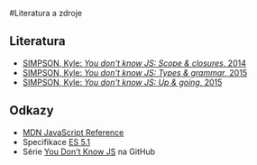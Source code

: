 #Literatura a zdroje
## Literatura

* [SIMPSON, Kyle: _You don't know JS: Scope & closures_, 2014](http://shop.oreilly.com/product/0636920026327.do)
* [SIMPSON, Kyle: _You don't know JS: Types & grammar_, 2015](http://shop.oreilly.com/product/0636920033745.do)
* [SIMPSON, Kyle: _You don't know JS: Up & going_, 2015](http://shop.oreilly.com/product/0636920039303.do)

## Odkazy
* [MDN JavaScript Reference](https://developer.mozilla.org/en-US/docs/Web/JavaScript/Reference/)
* Specifikace [ES 5.1](http://www.ecma-international.org/ecma-262/5.1/)
* Série [You Don't Know JS](https://github.com/getify/You-Dont-Know-JS) na GitHub